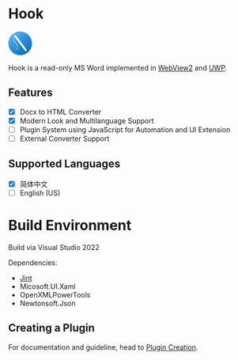 ﻿# Hook
![Logo](Hook/Assets/Square44x44Logo.altform-lightunplated_targetsize-48.png)

Hook is a read-only MS Word implemented in [WebView2](https://docs.microsoft.com/en-us/microsoft-edge/webview2/) and
[UWP](https://docs.microsoft.com/en-us/windows/uwp/get-started/).
## Features
- [x] Docx to HTML Converter
- [x] Modern Look and Multilanguage Support
- [ ] Plugin System using JavaScript for Automation and UI Extension
- [ ] External Converter Support
## Supported Languages
- [x] 简体中文
- [ ] English (US)

# Build Environment
Build via Visual Studio 2022

Dependencies:
- [Jint](https://github.com/sebastienros/jint)
- Micosoft.UI.Xaml
- OpenXMLPowerTools
- Newtonsoft.Json
## Creating a Plugin
For documentation and guideline, head to [Plugin Creation](How_To_Create_Plugin.md).
